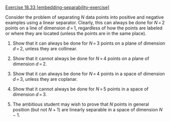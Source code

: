 [Exercise 18.33 \[embedding-separability-exercise\]](18-33/)

Consider the problem of separating
$N$ data points into positive and negative examples using a linear
separator. Clearly, this can always be done for $N{{\,=\,}}2$ points
on a line of dimension $d{{\,=\,}}1$, regardless of how the points are
labeled or where they are located (unless the points are in the same
place).

1.  Show that it can always be done for $N{{\,=\,}}3$ points on a
    plane of dimension $d{{\,=\,}}2$, unless they are collinear.

2.  Show that it cannot always be done for $N{{\,=\,}}4$ points on a
    plane of dimension $d{{\,=\,}}2$.

3.  Show that it can always be done for $N{{\,=\,}}4$ points in a
    space of dimension $d{{\,=\,}}3$, unless they are coplanar.

4.  Show that it cannot always be done for $N{{\,=\,}}5$ points in a
    space of dimension $d{{\,=\,}}3$.

5.  The ambitious student may wish to prove that $N$ points in general
    position (but not $N+1$) are linearly separable in a space of
    dimension $N-1$.
